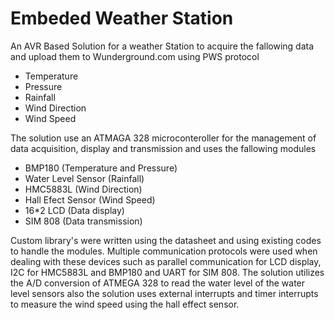 # Embeded Weather Station

An AVR Based Solution for a weather Station to acquire the fallowing data and upload them to Wunderground.com using PWS protocol
- Temperature
- Pressure
- Rainfall
- Wind Direction
- Wind Speed

The solution use an ATMAGA 328 microconteroller for the management of data acquisition, display and transmission and uses the fallowing modules

- BMP180 (Temperature and Pressure)
- Water Level Sensor (Rainfall)
- HMC5883L (Wind Direction)
- Hall Efect Sensor (Wind Speed)
- 16*2 LCD (Data display)
- SIM 808 (Data transmission)

Custom library's were written using the datasheet and using existing codes to handle the modules. Multiple communication protocols were used when dealing with these devices such as parallel communication for LCD display, I2C for HMC5883L and BMP180 and UART for SIM 808. The solution utilizes the A/D conversion of ATMEGA 328 to read the water level of the water level sensors also the solution uses external interrupts and timer interrupts to measure the wind speed using the hall effect sensor.
